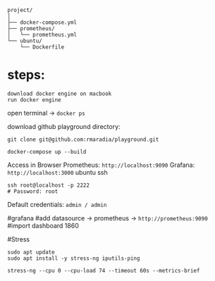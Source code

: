 
```
project/
│
├── docker-compose.yml
├── prometheus/
│   └── prometheus.yml
└── ubuntu/
    └── Dockerfile
```

# steps:
```
download docker engine on macbook
run docker engine
```

open terminal -> `docker ps`

download github playground directory: 

`git clone git@github.com:rmaradia/playground.git`

```
docker-compose up --build
```


Access in Browser
Prometheus: `http://localhost:9090`
Grafana: `http://localhost:3000`
ubuntu ssh 
```
ssh root@localhost -p 2222
# Password: root
```

Default credentials: `admin / admin`

#grafana 
#add datasource -> prometheus -> `http://prometheus:9090`
#import dashboard 1860


#Stress
```
sudo apt update
sudo apt install -y stress-ng iputils-ping

stress-ng --cpu 0 --cpu-load 74 --timeout 60s --metrics-brief
```

